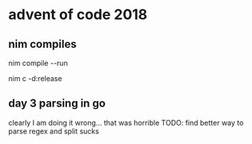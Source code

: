 # advent of code 2018

## nim compiles

nim compile --run

nim c -d:release 

## day 3 parsing in go
clearly I am doing it wrong... that was horrible
TODO: find better way to parse regex and split sucks